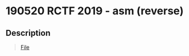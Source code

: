 190520 RCTF 2019 - asm (reverse) 
===

## Description

> [File](https://adworld.xctf.org.cn/media/uploads/task/d7262b8553f949e78b7f7017fa177e63.zip)
